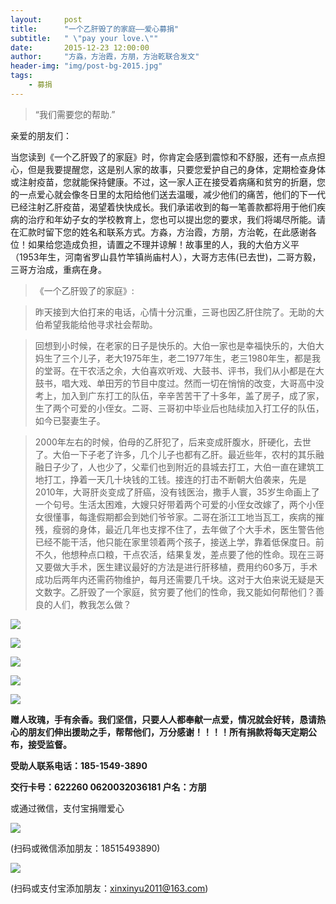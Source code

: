 ```yaml
---
layout:     post
title:      "一个乙肝毁了的家庭——爱心募捐"
subtitle:   " \"pay your love.\""
date:       2015-12-23 12:00:00
author:     "方淼，方治霞，方朋，方治乾联合发文"
header-img: "img/post-bg-2015.jpg"
tags:
    - 募捐
---
```


> “我们需要您的帮助.”



亲爱的朋友们：

当您读到《一个乙肝毁了的家庭》时，你肯定会感到震惊和不舒服，还有一点点担心，但是我要提醒您，这是别人家的故事，只要您爱护自己的身体，定期检查身体或注射疫苗，您就能保持健康。不过，这一家人正在接受着病痛和贫穷的折磨，您的一点爱心就会像冬日里的太阳给他们送去温暖，减少他们的痛苦，他们的下一代已经注射乙肝疫苗，渴望着快快成长。我们承诺收到的每一笔善款都将用于他们疾病的治疗和年幼子女的学校教育上，您也可以提出您的要求，我们将竭尽所能。请在汇款时留下您的姓名和联系方式。方淼，方治霞，方朋，方治乾，在此感谢各位！如果给您造成负担，请置之不理并谅解！
​
故事里的人，我的大伯方义平（1953年生，河南省罗山县竹竿镇尚庙村人），大哥方志伟(已去世)，二哥方毅，三哥方治成，重病在身。

>《一个乙肝毁了的家庭》: 

>昨天接到大伯打来的电话，心情十分沉重，三哥也因乙肝住院了。无助的大伯希望我能给他寻求社会帮助。

>回想到小时候，在老家的日子是快乐的。大伯一家也是幸福快乐的，大伯大妈生了三个儿子，老大1975年生，老二1977年生，老三1980年生，都是我的堂哥。在干农活之余，大伯喜欢听戏、大鼓书、评书，我们从小都是在大鼓书，唱大戏、单田芳的节目中度过。然而一切在悄悄的改变，大哥高中没考上，加入到广东打工的队伍，辛辛苦苦干了十多年，盖了房子，成了家，生了两个可爱的小侄女。二哥、三哥初中毕业后也陆续加入打工仔的队伍，如今已娶妻生子。

>2000年左右的时候，伯母的乙肝犯了，后来变成肝腹水，肝硬化，去世了。大伯一下子老了许多，几个儿子也都有乙肝。最近些年，农村的其乐融融日子少了，人也少了，父辈们也到附近的县城去打工，大伯一直在建筑工地打工，挣着一天几十块钱的工钱。接连的打击不断朝大伯袭来，先是2010年，大哥肝炎变成了肝癌，没有钱医治，撒手人寰，35岁生命画上了一个句号。生活太困难，大嫂只好带着两个可爱的小侄女改嫁了，两个小侄女很懂事，每逢假期都会到她们爷爷家。二哥在浙江工地当瓦工，疾病的摧残，瘦弱的身体，最近几年也支撑不住了，去年做了个大手术，医生警告他已经不能干活，他只能在家里领着两个孩子，接送上学，靠着低保度日。前不久，他想种点口粮，干点农活，结果复发，差点要了他的性命。现在三哥又要做大手术，医生建议最好的方法是进行肝移植，费用约60多万，手术成功后两年内还需药物维护，每月还需要几千块。这对于大伯来说无疑是天文数字。乙肝毁了一个家庭，贫穷要了他们的性命，我又能如何帮他们？善良的人们，教我怎么做？

![](http://paylove.github.io/img/36.pic.jpg)

![](http://paylove.github.io/img/41.pic.jpg)

![](http://paylove.github.io/img/43.pic.jpg)

![](http://paylove.github.io/img/57.pic.jpg)

![](http://paylove.github.io/img/56.pic.jpg)

**赠人玫瑰，手有余香。我们坚信，只要人人都奉献一点爱，情况就会好转，恳请热心的朋友们伸出援助之手，帮帮他们，万分感谢！！！！所有捐款将每天定期公布，接受监督。**


**受助人联系电话：185-1549-3890**

**交行卡号：622260 0620032036181 户名：方朋**

或通过微信，支付宝捐赠爱心

![](http://beginman.qiniudn.com/weixin.jpeg)

(扫码或微信添加朋友：18515493890)

![](http://beginman.qiniudn.com/zhifubao.jpeg)

(扫码或支付宝添加朋友：xinxinyu2011@163.com)



